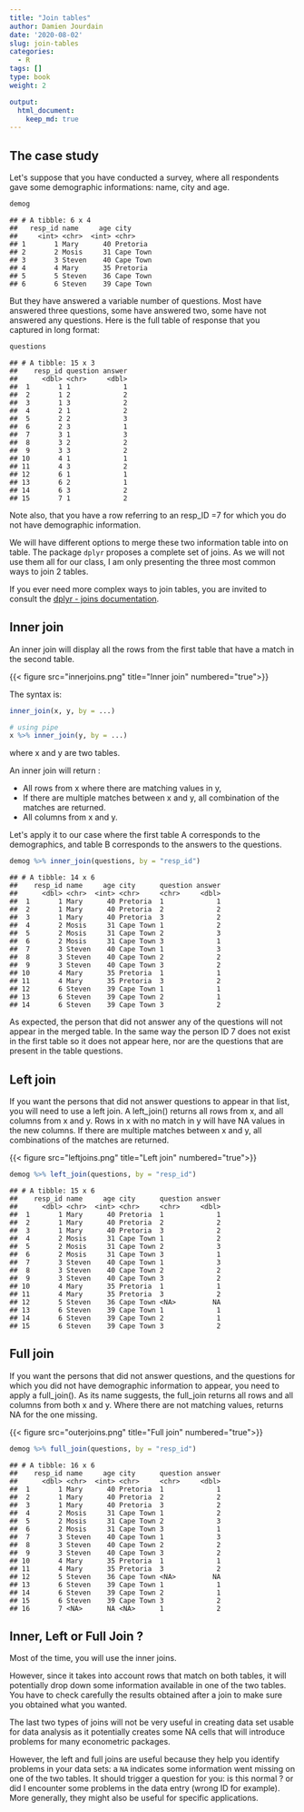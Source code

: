 ```yaml
---
title: "Join tables" 
author: Damien Jourdain
date: '2020-08-02'
slug: join-tables
categories:
  - R
tags: []
type: book
weight: 2

output:
  html_document:
    keep_md: true
---
```




## The case study

Let's suppose that you have conducted a survey, where all respondents gave some demographic informations: name, city and age.


```r
demog
```

```
## # A tibble: 6 x 4
##   resp_id name     age city     
##     <int> <chr>  <int> <chr>    
## 1       1 Mary      40 Pretoria 
## 2       2 Mosis     31 Cape Town
## 3       3 Steven    40 Cape Town
## 4       4 Mary      35 Pretoria 
## 5       5 Steven    36 Cape Town
## 6       6 Steven    39 Cape Town
```

But they have answered a variable number of questions. Most have answered three questions, some have answered two, some have not answered any questions. Here is the full table of response that you captured in long format:


```r
questions
```

```
## # A tibble: 15 x 3
##    resp_id question answer
##      <dbl> <chr>     <dbl>
##  1       1 1             1
##  2       1 2             2
##  3       1 3             2
##  4       2 1             2
##  5       2 2             3
##  6       2 3             1
##  7       3 1             3
##  8       3 2             2
##  9       3 3             2
## 10       4 1             1
## 11       4 3             2
## 12       6 1             1
## 13       6 2             1
## 14       6 3             2
## 15       7 1             2
```

Note also, that you have a row referring to an resp_ID =7 for which you do not have demographic information. 

We will have different options to merge these two information table into on table. The package `dplyr` proposes a complete set of joins. As we will not use them all for our class, I am only presenting the three most common ways to join 2 tables. 

If you ever need more complex ways to join tables, you are invited to consult the <a href="https://dplyr.tidyverse.org/reference/join.html" target="_blank">dplyr - joins documentation</a>.


## Inner join

An inner join will display all the rows from the first table that have a match in the second table. 

{{< figure src="innerjoins.png" title="Inner join" numbered="true">}}

The syntax is: 

```r
inner_join(x, y, by = ...)

# using pipe
x %>% inner_join(y, by = ...)
```
where x and y are two tables. 

An inner join will return :

+ All rows from x where there are matching values in y, 
+ If there are multiple matches between x and y, all combination of the matches are returned.
+ All columns from x and y. 

Let's apply it to our case where the first table A corresponds to the demographics, and table B corresponds to the answers to the questions.


```r
demog %>% inner_join(questions, by = "resp_id")
```

```
## # A tibble: 14 x 6
##    resp_id name     age city      question answer
##      <dbl> <chr>  <int> <chr>     <chr>     <dbl>
##  1       1 Mary      40 Pretoria  1             1
##  2       1 Mary      40 Pretoria  2             2
##  3       1 Mary      40 Pretoria  3             2
##  4       2 Mosis     31 Cape Town 1             2
##  5       2 Mosis     31 Cape Town 2             3
##  6       2 Mosis     31 Cape Town 3             1
##  7       3 Steven    40 Cape Town 1             3
##  8       3 Steven    40 Cape Town 2             2
##  9       3 Steven    40 Cape Town 3             2
## 10       4 Mary      35 Pretoria  1             1
## 11       4 Mary      35 Pretoria  3             2
## 12       6 Steven    39 Cape Town 1             1
## 13       6 Steven    39 Cape Town 2             1
## 14       6 Steven    39 Cape Town 3             2
```

As expected, the person that did not answer any of the questions will not appear in the merged table. In the same way the person ID 7 does not exist in the first table so it does not appear here, nor are the questions that are present in the table questions. 

## Left join

If you want the persons that did not answer questions to appear in that list, you will need to use a left join. 
A left_join() returns all rows from x, and all columns from x and y. Rows in x with no match in y will have NA values in the new columns. If there are multiple matches between x and y, all combinations of the matches are returned.

{{< figure src="leftjoins.png" title="Left join" numbered="true">}}


```r
demog %>% left_join(questions, by = "resp_id")
```

```
## # A tibble: 15 x 6
##    resp_id name     age city      question answer
##      <dbl> <chr>  <int> <chr>     <chr>     <dbl>
##  1       1 Mary      40 Pretoria  1             1
##  2       1 Mary      40 Pretoria  2             2
##  3       1 Mary      40 Pretoria  3             2
##  4       2 Mosis     31 Cape Town 1             2
##  5       2 Mosis     31 Cape Town 2             3
##  6       2 Mosis     31 Cape Town 3             1
##  7       3 Steven    40 Cape Town 1             3
##  8       3 Steven    40 Cape Town 2             2
##  9       3 Steven    40 Cape Town 3             2
## 10       4 Mary      35 Pretoria  1             1
## 11       4 Mary      35 Pretoria  3             2
## 12       5 Steven    36 Cape Town <NA>         NA
## 13       6 Steven    39 Cape Town 1             1
## 14       6 Steven    39 Cape Town 2             1
## 15       6 Steven    39 Cape Town 3             2
```

## Full join

If you want the persons that did not answer questions, and the questions for which you did not have demographic information to appear, you need to apply a full_join(). As its name suggests, the full_join returns all rows and all columns from both x and y. Where there are not matching values, returns NA for the one missing.

{{< figure src="outerjoins.png" title="Full join" numbered="true">}}


```r
demog %>% full_join(questions, by = "resp_id")
```

```
## # A tibble: 16 x 6
##    resp_id name     age city      question answer
##      <dbl> <chr>  <int> <chr>     <chr>     <dbl>
##  1       1 Mary      40 Pretoria  1             1
##  2       1 Mary      40 Pretoria  2             2
##  3       1 Mary      40 Pretoria  3             2
##  4       2 Mosis     31 Cape Town 1             2
##  5       2 Mosis     31 Cape Town 2             3
##  6       2 Mosis     31 Cape Town 3             1
##  7       3 Steven    40 Cape Town 1             3
##  8       3 Steven    40 Cape Town 2             2
##  9       3 Steven    40 Cape Town 3             2
## 10       4 Mary      35 Pretoria  1             1
## 11       4 Mary      35 Pretoria  3             2
## 12       5 Steven    36 Cape Town <NA>         NA
## 13       6 Steven    39 Cape Town 1             1
## 14       6 Steven    39 Cape Town 2             1
## 15       6 Steven    39 Cape Town 3             2
## 16       7 <NA>      NA <NA>      1             2
```

## Inner, Left or Full Join ? 

Most of the time, you will use the inner joins. 

However, since it takes into account rows that match on both tables, it will potentially drop down some information available in one of the two tables. You have to check carefully the results obtained after a join to make sure you obtained what you wanted.

The last two types of joins will not be very useful in creating data set usable for data analysis as it potentially creates some NA cells that will introduce problems for many econometric packages. 

However, the left and full joins are useful because they help you identify problems in your data sets: a `NA` indicates some information went missing on one of the two tables. It should trigger a question for you: is this normal ? or did I encounter some problems in the data entry (wrong ID for example). More generally, they might also be useful for specific applications.


